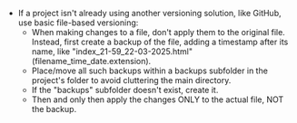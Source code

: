 - If a project isn't already using another versioning solution, like GitHub, use basic file-based versioning:
  - When making changes to a file, don't apply them to the original file. Instead, first create a backup of the file, adding a timestamp after its name, like "index_21-59_22-03-2025.html" (filename_time_date.extension).
  - Place/move all such backups within a backups subfolder in the project's folder to avoid cluttering the main directory.
  - If the "backups" subfolder doesn't exist, create it.
  - Then and only then apply the changes ONLY to the actual file, NOT the backup.
